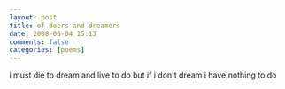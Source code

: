 ```yaml
---
layout: post
title: of doers and dreamers
date: 2008-06-04 15:13
comments: false
categories: [poems]
---
```


i must die to dream
and live to do
but if i don't dream
i have nothing to do

